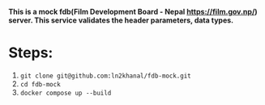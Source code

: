 **This is a mock fdb(Film Development Board - Nepal https://film.gov.np/) server. This service validates the header parameters, data types.**

# Steps:
1. `git clone git@github.com:ln2khanal/fdb-mock.git`
2. `cd fdb-mock`
3. `docker compose up --build`
